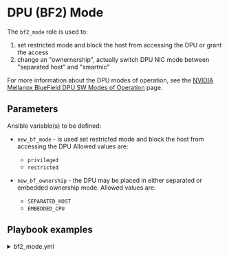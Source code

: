 ﻿# DPU (BF2) Mode

The `bf2_mode` role is used to:
1. set restricted mode and block the host from accessing the DPU or grant the access
2. change an "ownernership", actually switch DPU NIC mode between "separated host" and "smartnic"

For more information about the DPU modes of operation, see the 
[NVIDIA Mellanox BlueField DPU SW Modes of Operation](https://docs.nvidia.com/networking/display/BlueFieldSWv35111601/Modes+of+Operation#ModesofOperation-SeparatedHost) page. 

## Parameters

Ansible variable(s) to be defined:

* `new_bf_mode`  - is used set restricted mode and block the host from accessing the DPU
  Allowed values are:
  * `privileged`
  * `restricted`

* `new_bf_ownership` - the DPU may be placed in either separated or embedded ownership mode. 
  Allowed values are:
  * `SEPARATED_HOST`
  * `EMBEDDED_CPU`
 
## Playbook examples

<details><summary markdown="span">bf2_mode.yml</summary>
<pre><code>
---
- hosts: bf2oob
  user: "{{ remote_install_user }}"
  become: true
  pre_tasks:
    - name: Check for required variables
      fail:
        msg: "Invalid security mode, new_bf_mode should either be restricted or privileged"
      when: new_bf_mode not in bf2.security_modes
  vars:
    bmc_host: "{{ hostvars[non_bf2_host]['bmc_ip'] }}"
    bmc_user: "{{ hostvars[non_bf2_host]['bmc_user'] }}"
    bmc_password: "{{ hostvars[non_bf2_host]['bmc_password'] }}"
    run_on: "{{ groups['foreman'][0] }}"
  roles:
    - nvidia.dpu_ops.bf2_mode
  post_tasks:
    - name: wait for machine to be back online
      wait_for:
        host: "{{ non_bf2_host }}"
        port: 22
        timeout: 900
        delay: 60
      delegate_to: "{{ groups['foreman'][0] }}"
</code></pre>
</details>
